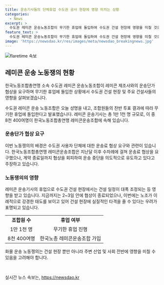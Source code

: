 ```yaml
---
title: 운송기사들의 단체휴업 수도권 공사 현장에 영향 미치는 상황
categories:
  - News
excerpt: >
  수도권 레미콘 운송노동조합이 무기한 휴업에 돌입하여 수도권 건설 현장에 영향을 미칠 것으로 전망됩니다. 한국노총 레미콘운송조합은 운송료 협상을 회피하며 운송 중단을 의도한 것으로 주장하고, 레미콘업계는 운송기사가 개인 사업자로 노동조합의 지위를 인정받지 않으며 권역별 협상을 주장하고 있습니다. 이번 휴업으로 인해 건설 일정이 조정되고, 현장에 실질적인 타격이 예상됩니다. 노조와 레미콘업계 간의 협상이 중요한 상황에 진입한 것으로 보입니다.
feature_text: >
  수도권 레미콘 운송노동조합이 무기한 휴업에 돌입하여 수도권 건설 현장에 영향을 미칠 것으로 전망됩니다. 한국노총 레미콘운송조합은 운송료 협상을 회피하며 운송 중단을 의도한 것으로 주장하고, 레미콘업계는 운송기사가 개인 사업자로 노동조합의 지위를 인정받지 않으며 권역별 협상을 주장하고 있습니다. 이번 휴업으로 인해 건설 일정이 조정되고, 현장에 실질적인 타격이 예상됩니다. 노조와 레미콘업계 간의 협상이 중요한 상황에 진입한 것으로 보입니다.
image: 'https://newsdao.kr/res/images/meta/newsdao_breakingnews.jpg'
---
```


<p><img src="https://newsdao.kr/res/images/meta/newsdao_breakingnews.jpg" alt="flaretime 속보" /></p>

<h2 data-ke-size="size26">레미콘 운송 노동쟁의 현황</h2>

<p>한국노동조합총연맹 소속 수도권 레미콘 운송노동조합이 레미콘 제조사와의 운송단가 협상을 요구하며 무기한 휴업에 돌입한 상황에서 수도권 건설 현장 및 주요 건설사들의 영향을 살펴보겠습니다.</p>

<p data-ke-size="size16">수도권 레미콘 운송 노동조합은 오늘 성명을 내고, 조합원들의 찬반 투표 결과에 따라 무기한 휴업에 돌입한다고 발표했습니다. 레미콘 운송기사는 총 1만 1천 명 규모로, 이 중 8천 400여명이 한국노동조합총연맹 레미콘운송조합에 속해 있습니다.</p>

<h3><b>운송단가 협상 요구</b></h3>

<p>이번 노동쟁의의 배경은 수도권 사용자 단체에 대한 운송료 협상 요구와 관련이 있습니다. 한국노동조합총연맹 레미콘운송조합은 지난달 이후 수차례에 걸쳐 운송료 협상을 요구했으나, 계약 종료일까지 협상을 회피하여 운송 중단을 의도적으로 유도하고 있다고 주장하고 있습니다.</p>

<h3><b>노동쟁의의 영향</b></h3>

<p>레미콘 운송기사의 휴업으로 수도권 건설 현장에서는 건설 일정이 대폭 조정되는 등 영향을 받고 있습니다. 지금까지는 2~3일 안에 협상이 종료되었으나, 이번에는 노조가 이례적으로 강경한 태도를 보이고 있어 건설 현장에 실질적인 타격을 줄 수 있다는 우려가 표명되고 있습니다. </p>

<table>
  <tr>
    <td style="text-align: center; height: 17px;"><b>조합원 수</b></td>
    <td style="text-align: center; height: 17px;"><b>휴업 여부</b></td>
  </tr>
  <tr>
    <td style="text-align: center; height: 17px;">1만 1천 명</td>
    <td style="text-align: center; height: 17px;">무기한 휴업 진행</td>
  </tr>
  <tr>
    <td style="text-align: center; height: 17px;">8천 400여명</td>
    <td style="text-align: center; height: 17px;">한국노총 레미콘운송조합 가입</td>
  </tr>
</table>

<p>화물 운송 노동쟁의는 건설 현장 뿐만 아니라 주변 산업 및 사회 전반에 영향을 미칠 수 있음을 고려해야 합니다.</p>

<p data-ke-size="size16">&nbsp;</p>
실시간 뉴스 속보는, <a href="https://newsdao.kr" rel="dofollow">https://newsdao.kr</a>


